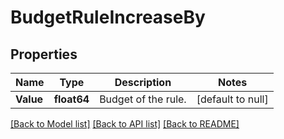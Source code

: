 # BudgetRuleIncreaseBy

## Properties
Name | Type | Description | Notes
------------ | ------------- | ------------- | -------------
**Value** | **float64** | Budget of the rule. | [default to null]

[[Back to Model list]](../README.md#documentation-for-models) [[Back to API list]](../README.md#documentation-for-api-endpoints) [[Back to README]](../README.md)

